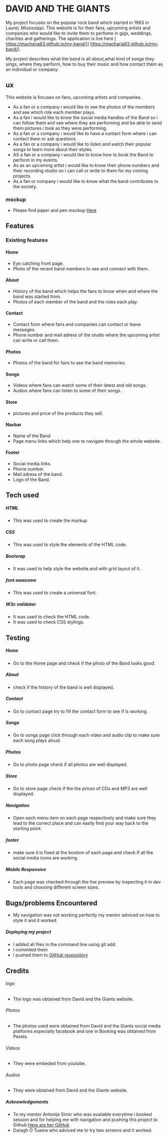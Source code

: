 # DAVID AND THE GIANTS

My project focuses on the popular rock band which started in 1963 in Laurel, Mississippi. This website is for their fans, upcoming artists and companies who would like to invite them to perfome in gigs, weddings, charities and gatherings.
The application is live here [ https://macharia63.github.io/my-band/]( https://macharia63.github.io/my-band/).

My project describes what the band is all about,what kind of songs they sings, where they perform, how to buy their music and how contact them as an individual or company. 

## ux

This website is focuses on fans, upcoming artists and companies.
- As  a fan or a company i would like to see the photos of the members and see which role each member plays.
- As a fan i would like to know the social media handles of the Band so i can follow them and see where they are performing and be able to send them pictures i took as they were performing.
- As a fan or a company i would like to have a contact form where i can contact them or ask questions.
- As a fan or a company i would like to listen and watch their popular songs to learn more about their styles.
- AS a fan or a company i would like to know how to book the Band to perform in my events.
- As as an upcoming artist i would like to know their phone numbers and their  recording studio so i can call or write to them for my coming  projects. 
- As a fan or company i would like to know what the band contributes to the society.

### mockup
- Please find paper and pen mockup [Here](https://scontent.farn1-1.fna.fbcdn.net/v/t1.15752-9/67824073_711808149270552_4838962334678384640_n.jpg?_nc_cat=108&_nc_oc=AQn5ZwnRH5mDy4s7eukRG4ds59ds7c-yu2oACH6qH0WvQozdVbmygP62Sy8pU51QQeY&_nc_ht=scontent.farn1-1.fna&oh=e190f58474836add4de391f649fd097d&oe=5DE59C1A)

## Features
### Existing features
#### Home
- Eye catching front page.
- Photo of the recent band members to see and connect with them.
#### About 
- History of the band which helps the fans to know when and where the band was started from.
- Photos of each member of the band and the roles each play.
#### Contact
- Contact form where fans and companies can contact or leave messeges.
- Phone number and mail adress of the studio where the upcoming artist can write or call them.
#### Photos
- Photos of the band for fans to see the band memories.
#### Songs
- Videos where fans can watch some of their latest and old songs.
- Audios where fans can listen to some of their songs.
#### Store
- pictures and price of the products they sell.
#### Navbar
- Name of the Band
- Page menu links which help one to navigate through the whole website.
#### Footer
- Social media links.
- Phone number.
- Mail adress of the band.
- Logo of the Band.
## Tech used
##### HTML
- This was used to create the markup
##### CSS
- This was used to style the elements of the HTML code.
##### Bootsrap
- It was used to help style the website and with grid layout of it.
##### font awasome
- This was used to create a universal font.
##### W3c validator
- It was used to check the HTML code.
- It was used to check CSS stylings.
## Testing
##### Home
- Go to the Home page and check if the photo of the Band looks good.
##### About
- check if the history of the band is well displayed.
##### Contact
- Go to contact page try to fill the contact form to see if is working.
##### Songs
- Go to songs page click through each video and audio clip to make sure each song plays aloud.
##### Photos
- Go to photo page check if all photos are well displayed.
##### Store
- Go to store page check if the the prices of CDs and MP3 are well displayed.
##### Navigation
- Open each menu item on each page respectively and make sure they lead to the correct place and can easily find your way back to the starting point.
##### footer
- make sure it is fixed at the bootom of each page and check
if all the social media icons are working.
##### Mobile Responsive
- Each page was checked through the live preview by inspecting it in dev tools and choosing different screen sizes.
## Bugs/problems Encountered
- My navigation was not working perfectly my mentor adviced on how to style it and it worked.
##### Deploying my project
- I added all files in the command line using git add.
- I commited them 
- I pushed them to [GitHub respository](https://github.com/macharia63/my_first_website/tree/master/assets/css)
## Credits
###### logo
- The logo was obtained from David and the Giants website.
###### Photos
- The photos used were obtained from David and the Giants social media platforms especially facebook and one in Booking was obtained from Pexels.
###### Videos
- They were embeded from youtube.
###### Audios
- They were obtained from David and the Giants website.
##### Acknowledgements
- To my mentor Antonija Simic who was available everytime i booked session and for helping me with navigation and pushing this project to Github.[Here are her GitHub](https://github.com/tonkec)
- Daragh Ö Tuama who adviced me to try two screens and it worked.


